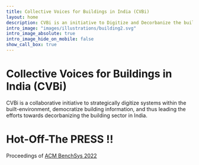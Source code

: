 ```yaml
---
title: Collective Voices for Buildings in India (CVBi)
layout: home
description: CVBi is an initiative to Digitize and Decorbanize the buildings in India.
intro_image: "images/illustrations/building2.svg"
intro_image_absolute: true
intro_image_hide_on_mobile: false
show_call_box: true
---
```


# Collective Voices for Buildings in India (CVBi)

CVBi is a collaborative initiative to strategically digitize systems within the built-environment, democratize building information, and thus leading the efforts towards decorbanizing the building sector in India.

# Hot-Off-The PRESS !! 

Proceedings of [ACM BenchSys 2022](https://dl.acm.org/doi/abs/10.1145/3563357.3568738)
